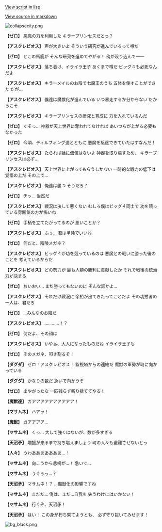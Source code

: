 [View script in lisp](../scripts/202269031.txt)

[View source in markdown](202269031.md)

![collapsecity.png](../images/backgrounds/collapsecity.png)

**【ゼロ】**
悪魔の力を利用した
キラープリンセスだとっ？

**【アスクレピオス】**
声が大きいよ
そういう研究が進んでいるって噂だ

**【ゼロ】**
どこの馬鹿が
そんな研究を進めてやがる！
俺が殴り込んで――

**【アスクレピオス】**
落ち着け、イライラ王子
あくまで噂だ
ビッグ４も必死なんだよ

**【アスクレピオス】**
キラーメイルのお陰で七魔王のうち
五体を倒すことができた
だが…

**【アスクレピオス】**
僕達は魔獣化が進んでいる
いつ暴走するか分からない
だからこそ

**【アスクレピオス】**
キラープリンセスの研究と育成に
力を入れているんだ

**【ゼロ】**
くそっ…
神器が天上世界に奪われてなければ
あいつらが上がる必要もなかった

**【ゼロ】**
今頃、ティルフィング達とともに
悪魔を駆逐できていたはずなんだ！

**【アスクレピオス】**
たられば話に価値はないよ
神器を取り戻すため、
キラープリンセスは必ず…

**【アスクレピオス】**
天上世界に上がってもらうしかない
一時的な戦力の低下は覚悟の上だ
その上で…

**【アスクレピオス】**
俺達は勝つ
そうだろ？

**【ゼロ】**
チッ…
当然だ

**【アスクレピオス】**
戦況は決して悪くない
むしろ僕はビッグ４同士で
功を競っている雰囲気の方が怖いね

**【ゼロ】**
手柄を立てたがってるのが
悪いことか？

**【アスクレピオス】**
ふぅ…
君は単純でいいね

**【ゼロ】**
何だと、陰険メガネ？

**【アスクレピオス】**
ビッグ４が功を競っているのは
悪魔との戦いに勝った後のことを
考えているからだ

**【アスクレピオス】**
どの勢力が
最も人類の勝利に貢献したか
それで戦後の統治力が決まる

**【ゼロ】**
おいおい…
まだ勝ってもないのに
そんな話かよ…

**【アスクレピオス】**
それだけ戦況に
余裕が出てきたってことだよ
その功労者の一人は、君だろ

**【ゼロ】**
…みんなのお陰だ

**【アスクレピオス】**
…………！？

**【ゼロ】**
何だよ、その顔は

**【アスクレピオス】**
いやぁ、大人になったものだね
イライラ王子も

**【ゼロ】**
そのメガネ、叩き割るぞ！

**【ダグダ】**
ゼロ！アスクレピオス！
監視塔からの連絡だ
魔獣の軍勢が町に向かっている

**【ダグダ】**
かなりの数だ
急いで向かうぞ

**【ゼロ】**
出やがったな
一匹残らず斬り捨ててやる！

**【魔獣達】**
ガアアアアアアアアアア！

**【マサムネ】**
ハアッ！

**【魔獣】**
ガアアアア…

**【マサムネ】**
くっ…
大して強くはないが、数が多すぎる

**【天沼矛】**
増援が来るまで持ち堪えましょう
町の人々も避難させないとっ

**【人々】**
うわあああああああ…！

**【マサムネ】**
向こうから悲鳴が…！
急いで…

**【マサムネ】**
うぐぅっ…？

**【天沼矛】**
マサムネ！？
…魔獣化の影響ですね

**【マサムネ】**
まだだ…
俺は、まだ…自我を
失うわけにはいかない！

**【マサムネ】**
行くぞ、天沼矛！

**【天沼矛】**
はい！
この身が朽ち果てようとも、
必ず守り抜いてみせます！

![bg_black.png](../images/backgrounds/bg_black.png)
